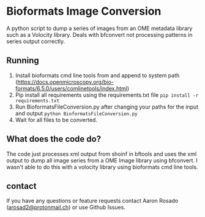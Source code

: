 # Bioformats Image Conversion
A python script to dump a series of images from an OME metadata library such as a Volocity library.  Deals with bfconvert not processing patterns in series output correctly.

## Running
1. Install bioformats cmd line tools from and append to system path (https://docs.openmicroscopy.org/bio-formats/6.5.0/users/comlinetools/index.html)
2. Pip install all requirements using the requirements.txt file
```pip install -r requirements.txt```
2. Run BioformatsFileConversion.py after changing your paths for the input and output
```python BioformatsFileConversion.py```
3. Wait for all files to be converted.

## What does the code do?
The code just processes xml output from shoinf in bftools and uses the xml output to dump all image series from a OME Image library using bfconvert.  I wasn't able to do this with a volocity library using bioformats cmd line tools.

## contact
If you have any questions or feature requests contact Aaron Rosado (arosad2@protonmail.ch) or use Github Issues.
